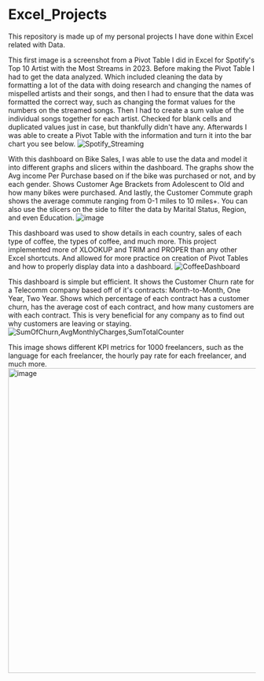 # Excel_Projects
This repository is made up of my personal projects I have done within Excel related with Data.

This first image is a screenshot from a Pivot Table I did in Excel for Spotify's Top 10 Artist with the Most Streams in 2023.
Before making the Pivot Table I had to get the data analyzed. Which included cleaning the data by formatting a lot of the data with doing research and
changing the names of mispelled artists and their songs, and then I had to ensure that the data was formatted the correct way, such as changing the format values
for the numbers on the streamed songs. Then I had to create a sum value of the individual songs together for each artist. Checked for blank cells and duplicated
values just in case, but thankfully didn't have any. Afterwards I was able to create a Pivot Table with the information and turn it into the bar chart you see below.
![Spotify_Streaming](https://github.com/Zinscoe/Excel_Projects/assets/70861505/f8c44009-1918-475a-bda9-10a9d67d677c)


With this dashboard on Bike Sales, I was able to use the data and model it into different graphs and slicers within the dashboard. The graphs show the Avg income
Per Purchase based on if the bike was purchased or not, and by each gender. Shows Customer Age Brackets from Adolescent to Old and how many bikes were purchased. And lastly,
 the Customer Commute graph shows the average commute ranging from 0-1 miles to 10 miles+. You can also use the slicers on the side to filter the data by Marital Status,
 Region, and even Education.
![image](https://github.com/Zinscoe/Excel_Projects/assets/70861505/eb1fc1dd-2aa3-4c8c-aaee-b44fad81ba45)

This dashboard was used to show details in each country, sales of each type of coffee, the types of coffee, and much more. This project implemented more of XLOOKUP and TRIM and PROPER than any other Excel shortcuts. And allowed for more practice on creation of Pivot Tables and how to properly display data into a dashboard.
![CoffeeDashboard](https://github.com/user-attachments/assets/1ccf5161-d1e1-4fed-a0c2-f0e8f9c7535c)

This dashboard is simple but efficient. It shows the Customer Churn rate for a Telecomm company based off of it's contracts: Month-to-Month, One Year, Two Year. Shows which percentage of each contract has a customer churn, has the average cost of each contract, and how many customers are with each contract. This is very beneficial for any company as to find out why customers are leaving or staying.
![SumOfChurn,AvgMonthlyCharges,SumTotalCounter](https://github.com/user-attachments/assets/b22cd18c-833d-473c-a750-b27b53c0e855)

This image shows different KPI metrics for 1000 freelancers, such as the language for each freelancer, the hourly pay rate for each freelancer, and much more.
<img width="1777" height="619" alt="image" src="https://github.com/user-attachments/assets/b6085886-4d38-4339-92c6-b04820d80a2d" />
